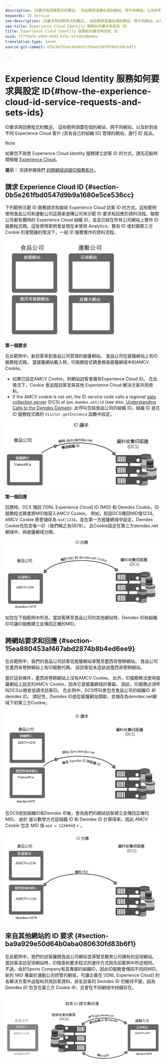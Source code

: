 ```yaml
---
description: ID要求與回應程式的概述。 這些範例涵蓋在個別網站、跨不同網站，以及針對由不同 Experience Cloud 客戶 (具有自己的組織 ID) 管理的網站，進行 ID 指派。
keywords: ID Service
seo-description: ID要求與回應程式的概述。 這些範例涵蓋在個別網站、跨不同網站，以及針對由不同 Experience Cloud 客戶 (具有自己的組織 ID) 管理的網站，進行 ID 指派。
seo-title: Experience Cloud Identity 服務如何要求與設定 ID
title: Experience Cloud Identity 服務如何要求與設定 ID
uuid: ff7f5b7e-e959-4391-b75c-b7a36286e0ea
translation-type: tm+mt
source-git-commit: d2bc0e7fedc4e48d51f5dad158f9f8bfcb0cb4f3

---
```



# Experience Cloud Identity 服務如何要求與設定 ID{#how-the-experience-cloud-id-service-requests-and-sets-ids}

ID要求與回應程式的概述。 這些範例涵蓋在個別網站、跨不同網站，以及針對由不同 Experience Cloud 客戶 (具有自己的組織 ID) 管理的網站，進行 ID 指派。

>[!NOTE]
>
>如果您不熟悉 Experience Cloud Identity 服務建立訪客 ID 的方式，請先花點時間檢閱 [Experience Cloud](../introduction/cookies.md)。

**提示：** 另請參閱我們 [的跨網域追蹤ID服務影片](https://helpx.adobe.com/marketing-cloud-core/kb/MCID/CrossDomain.html)。

## 請求 Experience Cloud ID {#section-0b5e261fbd0547d9b9a1680e5ce536cc}

下列範例示範 ID 服務請求和接收 Experience Cloud 訪客 ID 的方式。這些範例使用食品公司和運動公司這兩家虛構公司來示範 ID 要求和回應的資料流程。每間公司都有獨特的 Experience Cloud 組織 ID，並且已經在所有公司網站上實作 ID 服務程式碼。這些使用案例會呈現在未使用 Analytics、舊有 ID 或封鎖第三方 Cookie 的瀏覽器的情況下，一般 ID 服務實作的資料流程。

![](assets/sample_sites.png)

**第一個要求**

在此範例中，新訪客來到食品公司管理的披薩網站。 食品公司在披薩網站上有ID服務程式碼。 當披薩網站載入時，ID服務程式碼會檢查披薩網域中的AMCV Cookie。

* 如果已設定AMCV Cookie，則網站訪客會擁有Experience Cloud ID。 在此情況下，Cookie 會追蹤訪客並與其他 Experience Cloud 解決方案共用資料。
* If the AMCV cookie is not set, the ID service code calls a regional [data collection server](https://docs.adobe.com/content/help/en/analytics/technotes/rdc/regional-data-collection.html) (DCS) at `dpm.demdex.net/id` (see also, [Understanding Calls to the Demdex Domain](https://docs.adobe.com/content/help/zh-Hant/audience-manager/user-guide/reference/demdex-calls.html)). 此呼叫包括食品公司的組織 ID。組織 ID 是在 ID 服務程式碼的 `Visitor.getInstance` 函數中設定。

![](assets/request1.png)

**第一個回應**

回應時，DCS 傳回 [!DNL Experience Cloud] ID (MID) 和 Demdex Cookie。ID服務程式碼會將MID值寫入AMCV Cookie。 例如，假設DCS傳回MID值1234。 AMCV Cookie 將會儲存為 `mid|1234`，並在第一方披薩網域中設定。Demdex Cookie也包含唯一ID（我們稱之為5678）。 此Cookie設定在第三方demdex.net網域中，與披薩網域分開。

![](assets/response1.png)

如您在下個範例中所見，當訪客移至食品公司的其他網站時，Demdex ID和組織ID可讓ID服務建立並傳回正確的MID。

## 跨網站要求和回應 {#section-15ea880453af467abd2874b8b4ed6ee9}

在此範例中，我們的食品公司訪客從披薩網站導覽至墨西哥卷餅網站。 食品公司在墨西哥卷餅網站上有ID服務代碼。 該訪客從未造訪過墨西哥卷餅網站。

基於這些條件，墨西哥卷餅網站上沒有AMCV Cookie。 此外，ID服務無法使用披薩網站上設定的AMCV Cookie，因為它是披薩網域的專屬。 因此，ID服務必須呼叫DCS以檢查並請求訪客ID。 在此例中，DCS呼叫會包含食品公司的組織ID *和* demdex ID。 請記住，Demdex ID是從披薩網站擷取，並儲存為demdex.net網域下的第三方Cookie。

![](assets/request2.png)

在DCS收到組織ID和Demdex ID後，會為我們的網站訪客建立並傳回正確的MID。 由於 是以數學方式從組織 ID 和 Demdex ID 計算得來，因此 AMCV Cookie 包含 MID 值 `mid = 1234`mid = 。

![](assets/response2.png)

## 來自其他網站的 ID 要求 {#section-ba9a929e50d64b0aba080630fd83b6f1}

在此範例中，我們的訪客離開食品公司網站並導覽至體育公司擁有的足球網站。 當訪客造訪足球網站時，ID檢查和要求程式的運作方式與先前範例中所述相同。 不過，由於Sports Company有其專屬的組織ID，因此ID服務會傳回不同的MID。 新的 MID 專屬於運動公司控管的網域，可讓企業在 [!DNL Experience Cloud] 的各解決方案中追蹤和共用訪客資料。該名訪客的 Demdex ID 仍維持不變，因為 Demdex ID 包含在第三方 Cookie 中，且會在不同網域中持續存在。

![](assets/req_resp.png)

